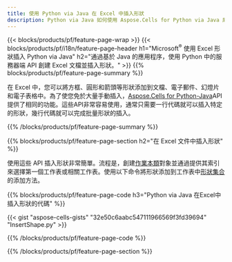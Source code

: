 ```yaml
---
title: 使用 Python via Java 在 Excel 中插入形狀
description: Python via Java 如何使用 Aspose.Cells for Python via Java 庫將形狀插入到 Microsoft Excel 文件中的源代碼。
---
```

{{< blocks/products/pf/feature-page-wrap >}}
{{< blocks/products/pf/i18n/feature-page-header h1="Microsoft<sup>&reg;</sup> 使用 Excel 形狀插入 Python via Java" h2="通過基於 Java 的應用程序，使用 Python 中的服務器端 API 創建 Excel 文檔並插入形狀。" >}}
{{% blocks/products/pf/feature-page-summary %}}

在 Excel 中，您可以將方框、圓形和箭頭等形狀添加到文檔、電子郵件、幻燈片和電子表格中。為了使您免於大量手動插入，[Aspose.Cells for Python-Java](https://releases.aspose.com/cells/python-java)API提供了相同的功能。這些API非常容易使用，通常只需要一行代碼就可以插入特定的形狀，幾行代碼就可以完成批量形狀的插入。

{{% /blocks/products/pf/feature-page-summary %}}

{{% blocks/products/pf/feature-page-section h2="在 Excel 文件中插入形狀" %}}

使用這些 API 插入形狀非常簡單。流程是，創建[作業本類](https://reference.aspose.com/cells/python-java/asposecells.api/Workbook)對象並通過提供其索引來選擇第一個工作表或相關工作表。使用以下命令將形狀添加到工作表中[形狀集合](https://reference.aspose.com/cells/python-java/asposecells.api/ShapeCollection)的添加方法。

{{% blocks/products/pf/feature-page-code h3="Python via Java 在Excel中插入形狀的代碼" %}}

{{< gist "aspose-cells-gists" "32e50c6aabc547111966569f3fd39694" "InsertShape.py" >}}

{{% /blocks/products/pf/feature-page-code %}}

{{% /blocks/products/pf/feature-page-section %}}
